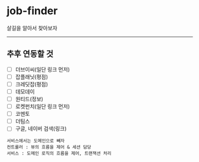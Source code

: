 # job-finder

살길을 알아서 찾아보자

---

## 추후 연동할 것
- [ ] 더브이씨(일단 링크 먼저)
- [ ] 잡플래닛(평점)
- [ ] 크레딧잡(평점)
- [ ] 데모데이
- [ ] 원티드(정보)
- [ ] 로켓펀치(일단 링크 먼저)
- [ ] 코멘토
- [ ] 더팀스
- [ ] 구글, 네이버 검색(링크)

```
서비스에서는 도메인으로 빼자
컨트롤러 : 뷰의 흐름을 제어 & 세션 담당
서비스 : 도메인 로직의 흐름을 제어, 트랜잭션 처리
```